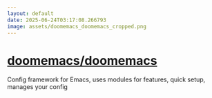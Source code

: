 ```yaml
---
layout: default
date: 2025-06-24T03:17:08.266793
image: assets/doomemacs_doomemacs_cropped.png
---
```


# [doomemacs/doomemacs](https://github.com/doomemacs/doomemacs)

Config framework for Emacs, uses modules for features, quick setup, manages your config
